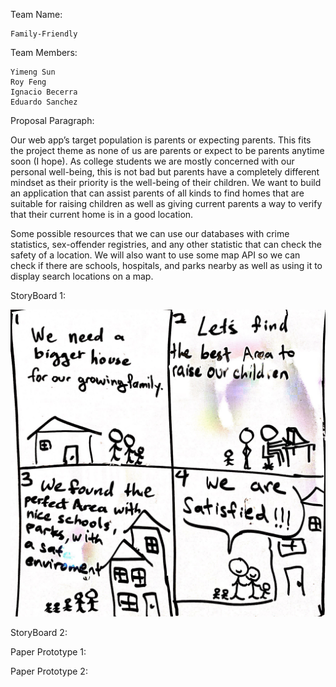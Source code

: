 Team Name: 
	
	Family-Friendly

Team Members:

	Yimeng Sun  		
	Roy Feng     	
	Ignacio Becerra 	
	Eduardo Sanchez 	

Proposal Paragraph:

Our web app’s target population is parents or expecting parents. This fits the project theme as none of us are parents or expect to be parents anytime soon (I hope). As college students we are mostly concerned with our personal well-being, this is not bad but parents have a completely different mindset as their priority is the well-being of their children. We want to build an application that can assist parents of all kinds to find homes that are suitable for raising children as well as giving current parents a way to verify that their current home is in a good location.

Some possible resources that we can use our databases with crime statistics, sex-offender registries, and any other statistic that can check the safety of a location. We will also want to use some map API so we can check if there are schools, hospitals, and parks nearby as well as using it to display search locations on a map.

StoryBoard 1:

![StoryBoard 1](https://raw.githubusercontent.com/yimengsun/COGS121-project/master/Storyboard%201.JPG)

StoryBoard 2:


Paper Prototype 1:



Paper Prototype 2:


